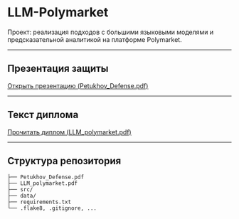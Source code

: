 # LLM-Polymarket

Проект: реализация подходов с большими языковыми моделями и предсказательной аналитикой на платформе Polymarket.

---

## Презентация защиты  
[Открыть презентацию (Petukhov_Defense.pdf)](https://github.com/aapetukhov/LLM-Polymarket/blob/main/Petukhov_Defense.pdf)

---

## Текст диплома  
[Прочитать диплом (LLM_polymarket.pdf)](https://github.com/aapetukhov/LLM-Polymarket/blob/main/LLM_polymarket.pdf)

---

## Структура репозитория

```text
├── Petukhov_Defense.pdf
├── LLM_polymarket.pdf 
├── src/
├── data/  
├── requirements.txt  
└── .flake8, .gitignore, ...
